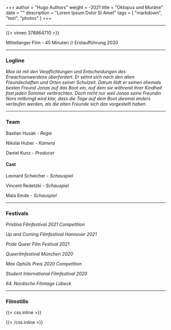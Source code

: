 +++
author = "Hugo Authors"
weight = -2021
title = "Oktopus und Muräne"
date = ""
description = "Lorem Ipsum Dolor Si Amet"
tags = [
    "markdown",
    "text", "photos"
]
+++
___

{{< vimeo 378864710 >}}

Mittellanger Film - 45 Minuten // Erstaufführung 2020	
___


### Logline 

*Max ist mit den Verpflichtungen und Entscheidungen des Erwachsenwerdens überfordert. Er sehnt sich nach den alten Freundschaften und Orten seiner Schulzeit. Darum lädt er seinen ehemals besten Freund Jonas auf das Boot ein, auf dem sie während ihrer Kindheit fast jeden Sommer verbrachten. Doch nicht nur weil Jonas seine Freundin Nora mitbringt wird klar, dass die Tage auf dem Boot diesmal anders verlaufen werden, als die alten Freunde sich das vorgestellt haben.*

___

### Team

Bastian Husak - *Regie*

Nikolai Huber - *Kamera*

Daniel Kunz  - *Producer*

#### Cast

Leonard Scheicher - *Schauspiel*

Vincent Redetzki - *Schauspiel*

Mala Emde  - *Schauspiel*

___

### Festivals

*Pristina Filmfestival 2021 Competition*

*Up and Coming Filmfestival Hannover 2021*

*Pride Queer Film Festival 2021*

*Queerilmfestival München 2020*

*Max Ophüls Preis 2020 Competition*

*Student International Filmfestival 2020*

*64. Nordische Filmtage Lübeck*

___

### Filmstills





{{< css.inline >}}
<style>
.canon { background: white; width: 100%; height: auto;}
</style>
{{< /css.inline >}}

